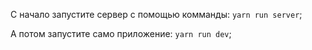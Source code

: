 С начало запустите сервер с помощью комманды: `yarn run server`;

А потом запустите само приложение: `yarn run dev`;
